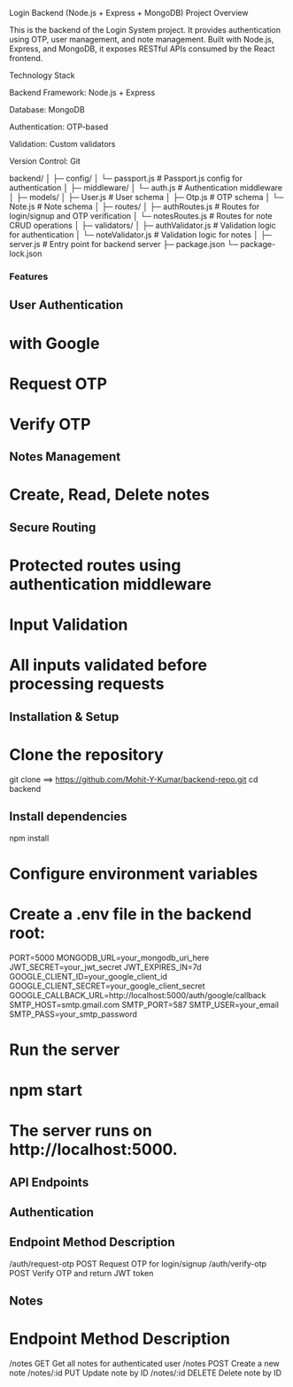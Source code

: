 Login Backend (Node.js + Express + MongoDB)
Project Overview

This is the backend of the Login System project. It provides authentication using OTP, user management, and note management. Built with Node.js, Express, and MongoDB, it exposes RESTful APIs consumed by the React frontend.

Technology Stack

Backend Framework: Node.js + Express

Database: MongoDB

Authentication: OTP-based

Validation: Custom validators

Version Control: Git

backend/
│
├─ config/
│   └─ passport.js          # Passport.js config for authentication
│
├─ middleware/
│   └─ auth.js              # Authentication middleware
│
├─ models/
│   ├─ User.js              # User schema
│   ├─ Otp.js               # OTP schema
│   └─ Note.js              # Note schema
│
├─ routes/
│   ├─ authRoutes.js        # Routes for login/signup and OTP verification
│   └─ notesRoutes.js       # Routes for note CRUD operations
│
├─ validators/
│   ├─ authValidator.js     # Validation logic for authentication
│   └─ noteValidator.js     # Validation logic for notes
│
├─ server.js                # Entry point for backend server
├─ package.json
└─ package-lock.json


### Features

## User Authentication
# with Google

# Request OTP

# Verify OTP


## Notes Management

 #  Create, Read,  Delete notes

## Secure Routing

 # Protected routes using authentication middleware

 # Input Validation

 # All inputs validated before processing requests

## Installation & Setup

# Clone the repository

 git clone ==> https://github.com/Mohit-Y-Kumar/backend-repo.git
 cd backend


## Install dependencies

 npm install


# Configure environment variables
# Create a .env file in the backend root:
PORT=5000
MONGODB_URL=your_mongodb_uri_here
JWT_SECRET=your_jwt_secret
JWT_EXPIRES_IN=7d
GOOGLE_CLIENT_ID=your_google_client_id
GOOGLE_CLIENT_SECRET=your_google_client_secret
GOOGLE_CALLBACK_URL=http://localhost:5000/auth/google/callback
SMTP_HOST=smtp.gmail.com
SMTP_PORT=587
SMTP_USER=your_email
SMTP_PASS=your_smtp_password



# Run the server

# npm start


# The server runs on http://localhost:5000.
## API Endpoints
## Authentication
## Endpoint	       Method	       Description
 /auth/request-otp	POST	Request OTP for login/signup
 /auth/verify-otp	POST	Verify OTP and return JWT token
## Notes
#  Endpoint	  Method	  Description
 /notes	GET 	 Get      all notes for authenticated user
 /notes	POST	 Create    a new note
 /notes/:id	PUT	  Update    note by ID
 /notes/:id	     DELETE	      Delete note by ID
